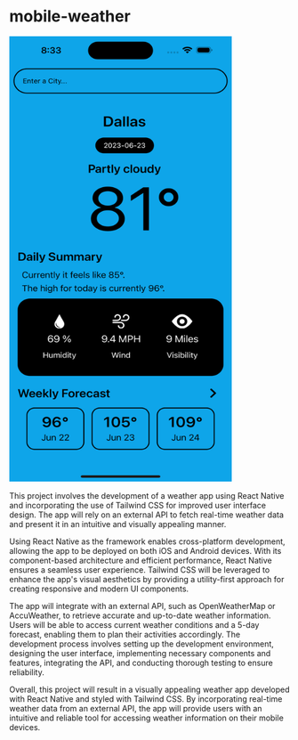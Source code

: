 # mobile-weather

<img src="https://github.com/danimalcrackrz/mobile-weather/blob/5a50ba480acef723b263323af4475bd5f1dd7258/Simulator%20Screenshot%20-%20iPhone%2014%20Pro%20Max%20-%202023-06-23%20at%2008.33.56.png" alt="Alt Text" width="400" height="800">

This project involves the development of a weather app using React Native and incorporating the use of Tailwind CSS for improved user interface design. The app will rely on an external API to fetch real-time weather data and present it in an intuitive and visually appealing manner.

Using React Native as the framework enables cross-platform development, allowing the app to be deployed on both iOS and Android devices. With its component-based architecture and efficient performance, React Native ensures a seamless user experience. Tailwind CSS will be leveraged to enhance the app's visual aesthetics by providing a utility-first approach for creating responsive and modern UI components.

The app will integrate with an external API, such as OpenWeatherMap or AccuWeather, to retrieve accurate and up-to-date weather information. Users will be able to access current weather conditions and a 5-day forecast, enabling them to plan their activities accordingly. The development process involves setting up the development environment, designing the user interface, implementing necessary components and features, integrating the API, and conducting thorough testing to ensure reliability.

Overall, this project will result in a visually appealing weather app developed with React Native and styled with Tailwind CSS. By incorporating real-time weather data from an external API, the app will provide users with an intuitive and reliable tool for accessing weather information on their mobile devices.
